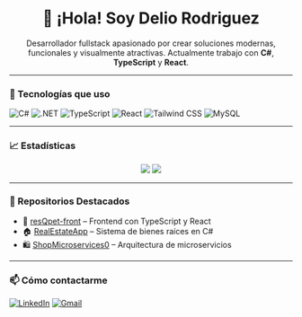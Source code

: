 <h1 align="center">👋 ¡Hola! Soy Delio Rodriguez</h1>

<p align="center">
  Desarrollador fullstack apasionado por crear soluciones modernas, funcionales y visualmente atractivas.  
  Actualmente trabajo con <strong>C#</strong>, <strong>TypeScript</strong> y <strong>React</strong>.
</p>

---

### 🚀 Tecnologías que uso
![C#](https://img.shields.io/badge/-C%23-239120?style=flat&logo=c-sharp&logoColor=white)
![.NET](https://img.shields.io/badge/-.NET-512BD4?style=flat&logo=dotnet&logoColor=white)
![TypeScript](https://img.shields.io/badge/-TypeScript-3178C6?style=flat&logo=typescript)
![React](https://img.shields.io/badge/-React-61DAFB?style=flat&logo=react)
![Tailwind CSS](https://img.shields.io/badge/-Tailwind%20CSS-06B6D4?style=flat&logo=tailwindcss)
![MySQL](https://img.shields.io/badge/-MySQL-4479A1?style=flat&logo=mysql)

---

### 📈 Estadísticas
<div align="center">
  <img src="https://github-readme-stats.vercel.app/api?username=DelioRodriguez&show_icons=true&theme=radical" />
  <img src="https://github-readme-stats.vercel.app/api/top-langs/?username=DelioRodriguez&layout=compact&theme=radical" />
</div>

---

### 📌 Repositorios Destacados
- 🔗 [resQpet-front](https://github.com/DelioRodriguez/resqpet-front) – Frontend con TypeScript y React
- 🏠 [RealEstateApp](https://github.com/DelioRodriguez/RealEstateApp) – Sistema de bienes raíces en C#
- 🛍 [ShopMicroservices0](https://github.com/DelioRodriguez/ShopMicroservices0) – Arquitectura de microservicios

---

### 📫 Cómo contactarme
[![LinkedIn](https://img.shields.io/badge/-LinkedIn-blue?style=flat&logo=linkedin&logoColor=white)]([https://linkedin.com/in/tuusuario](https://www.linkedin.com/in/delio-rodriguez-7a4056289/))
[![Gmail](https://img.shields.io/badge/-deliorodriguez@gmail.com-D14836?style=flat&logo=gmail&logoColor=white)](mailto:deliolorenzo28@gmail.com)

